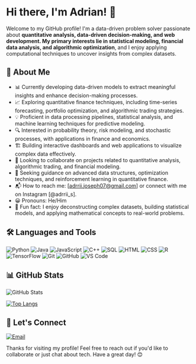 # Hi there, I'm Adrian! 👋 
 
Welcome to my GitHub profile! I'm a data-driven problem solver passionate about **quantitative analysis, data-driven decision-making, and web development. My primary interests lie in statistical modeling, financial data analysis, and algorithmic optimization**, and I enjoy applying computational techniques to uncover insights from complex datasets.

## 🚀 About Me
* 📊 Currently developing data-driven models to extract meaningful insights and enhance decision-making processes.
* 📈 Exploring quantitative finance techniques, including time-series forecasting, portfolio optimization, and algorithmic trading strategies.
* 💡 Proficient in data processing pipelines, statistical analysis, and machine learning techniques for predictive modeling.
* 🔍 Interested in probability theory, risk modeling, and stochastic processes, with applications in finance and economics.
* 🏗️ Building interactive dashboards and web applications to visualize complex data effectively.
* 🤝 Looking to collaborate on projects related to quantitative analysis, algorithmic trading, and financial modeling.
* 🧐 Seeking guidance on advanced data structures, optimization techniques, and reinforcement learning in quantitative finance.
* 📬 How to reach me: [adrrii.joseph07@gmail.com] or connect with me on Instagram [@adrrii_s].
* 😀 Pronouns: He/Him
* 🎯 Fun fact: I enjoy deconstructing complex datasets, building statistical models, and applying mathematical concepts to real-world problems.

## 🛠 Languages and Tools
![Python](https://img.shields.io/badge/-Python-05122A?style=flat&logo=python)
![Java](https://img.shields.io/badge/-Java-05122A?style=flat&logo=java)
![JavaScript](https://img.shields.io/badge/-JavaScript-05122A?style=flat&logo=javascript)
![C++](https://img.shields.io/badge/-C++-05122A?style=flat&logo=c%2B%2B)
![SQL](https://img.shields.io/badge/-SQL-05122A?style=flat&logo=postgresql)
![HTML](https://img.shields.io/badge/-HTML-05122A?style=flat&logo=html5)
![CSS](https://img.shields.io/badge/-CSS-05122A?style=flat&logo=css3)
![R](https://img.shields.io/badge/-R-05122A?style=flat&logo=r)
![TensorFlow](https://img.shields.io/badge/-TensorFlow-05122A?style=flat&logo=tensorflow)
![Git](https://img.shields.io/badge/-Git-05122A?style=flat&logo=git)
![GitHub](https://img.shields.io/badge/-GitHub-05122A?style=flat&logo=github)
![VS Code](https://img.shields.io/badge/-VS%20Code-05122A?style=flat&logo=visual-studio-code)

<!--
![Adrian's GitHub stats](https://github-readme-stats.vercel.app/api?username=bradeu&show_icons=true&theme=radical)
-->
## 📊 GitHub Stats
![GitHub Stats](https://github-readme-stats.vercel.app/api?username=Adrriijs&show_icons=true&theme=radical)

[![Top Langs](https://github-readme-stats.vercel.app/api/top-langs/?username=Adrriijs&layout=compact&theme=radical)](https://github.com/anuraghazra/github-readme-stats)

## 📮 Let's Connect
[![Email](https://img.shields.io/badge/-Email-05122A?style=flat&logo=gmail)](mailto:adrrii.joseph07@gmail.com)


Thanks for visiting my profile! Feel free to reach out if you'd like to collaborate or just chat about tech. Have a great day! 😊


<!--
*Adrriijs/Adrriijs* is a ✨ special ✨ repository because its README.md (this file) appears on your GitHub profile.

Here are some ideas to get you started:

- 🔭 I’m currently working on ...
- 🌱 I’m currently learning ...
- 👯 I’m looking to collaborate on ...
- 🤔 I’m looking for help with ...
- 💬 Ask me about ...
- 📫 How to reach me: ...
- 😄 Pronouns: ...
- ⚡ Fun fact: ...
-->
